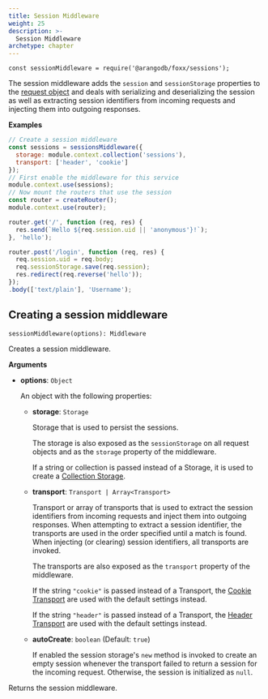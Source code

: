 ```yaml
---
title: Session Middleware
weight: 25
description: >-
  Session Middleware
archetype: chapter
---
```

`const sessionMiddleware = require('@arangodb/foxx/sessions');`

The session middleware adds the `session` and `sessionStorage` properties to
the [request object](../routers/request.md) and deals with serializing and
deserializing the session as well as extracting session identifiers from
incoming requests and injecting them into outgoing responses.

**Examples**

```js
// Create a session middleware
const sessions = sessionsMiddleware({
  storage: module.context.collection('sessions'),
  transport: ['header', 'cookie']
});
// First enable the middleware for this service
module.context.use(sessions);
// Now mount the routers that use the session
const router = createRouter();
module.context.use(router);

router.get('/', function (req, res) {
  res.send(`Hello ${req.session.uid || 'anonymous'}!`);
}, 'hello');

router.post('/login', function (req, res) {
  req.session.uid = req.body;
  req.sessionStorage.save(req.session);
  res.redirect(req.reverse('hello'));
});
.body(['text/plain'], 'Username');
```

## Creating a session middleware

`sessionMiddleware(options): Middleware`

Creates a session middleware.

**Arguments**

* **options**: `Object`

  An object with the following properties:

  * **storage**: `Storage`

    Storage that is used to persist the sessions.

    The storage is also exposed as the `sessionStorage` on all request objects
    and as the `storage` property of the middleware.

    If a string or collection is passed instead of a Storage, it is used
    to create a [Collection Storage](session-storages/collection-storage.md).

  * **transport**: `Transport | Array<Transport>`

    Transport or array of transports that is used to extract the session
    identifiers from incoming requests and inject them into outgoing responses.
    When attempting to extract a session identifier, the transports are
    used in the order specified until a match is found. When injecting
    (or clearing) session identifiers, all transports are invoked.

    The transports are also exposed as the `transport` property of the middleware.

    If the string `"cookie"` is passed instead of a Transport, the
    [Cookie Transport](session-transports/cookie-transport.md) are used with the default
    settings instead.

    If the string `"header"` is passed instead of a Transport, the
    [Header Transport](session-transports/header-transport.md) are used with the default
    settings instead.

  * **autoCreate**: `boolean` (Default: `true`)

    If enabled the session storage's `new` method is invoked to create an
    empty session whenever the transport failed to return a session for the
    incoming request. Otherwise, the session is initialized as `null`.

Returns the session middleware.
